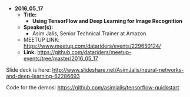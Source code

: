 - **2016_05_17**
  - **Title:**
    - **Using TensorFlow and Deep Learning for Image Recognition**
  - **Speaker(s):**
    - Asim Jalis, Senior Technical Trainer at Amazon
  - MEETUP LINK:  https://www.meetup.com/datariders/events/229650124/
  - **Link:**  https://github.com/datariders/meetup-events/tree/master/2016_05_17


Slide deck is here:  http://www.slideshare.net/AsimJalis/neural-networks-and-deep-learning-62286693

Code for the demos:  https://github.com/asimjalis/tensorflow-quickstart
